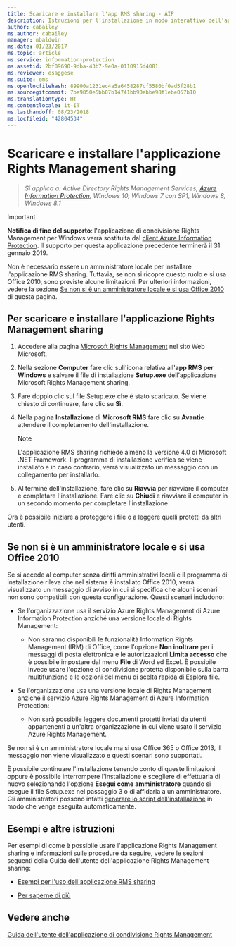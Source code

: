 ```yaml
---
title: Scaricare e installare l'app RMS sharing - AIP
description: Istruzioni per l'installazione in modo interattivo dell'applicazione RMS sharing per Windows, affinché sia possibile condividere documenti in modo sicuro con altri utenti.
author: cabailey
ms.author: cabailey
manager: mbaldwin
ms.date: 01/23/2017
ms.topic: article
ms.service: information-protection
ms.assetid: 2bf09690-9dba-43b7-9e0a-0110915d4081
ms.reviewer: esaggese
ms.suite: ems
ms.openlocfilehash: 89900a1231ec4a5a6458287cf5580bf0ad5f28b1
ms.sourcegitcommit: 7ba9850e5bb07b14741bb90ebbe98f1ebe057b10
ms.translationtype: HT
ms.contentlocale: it-IT
ms.lasthandoff: 08/23/2018
ms.locfileid: "42804534"
---
```

# <a name="download-and-install-the-rights-management-sharing-application"></a>Scaricare e installare l'applicazione Rights Management sharing

>*Si applica a: Active Directory Rights Management Services, [Azure Information Protection](https://azure.microsoft.com/pricing/details/information-protection), Windows 10, Windows 7 con SP1, Windows 8, Windows 8.1*

> [!IMPORTANT]
> **Notifica di fine del supporto**: l'applicazione di condivisione Rights Management per Windows verrà sostituita dal [client Azure Information Protection](aip-client.md). Il supporto per questa applicazione precedente terminerà il 31 gennaio 2019.

Non è necessario essere un amministratore locale per installare l'applicazione RMS sharing. Tuttavia, se non si ricopre questo ruolo e si usa Office 2010, sono previste alcune limitazioni. Per ulteriori informazioni, vedere la sezione [Se non si è un amministratore locale e si usa Office 2010](#if-you-are-not-a-local-administrator-and-use-office-2010) di questa pagina.

## <a name="to-download-and-install-the-rights-management-sharing-application"></a>Per scaricare e installare l'applicazione Rights Management sharing

1.  Accedere alla pagina [Microsoft Rights Management](http://go.microsoft.com/fwlink/?LinkId=303970) nel sito Web Microsoft.

2.  Nella sezione **Computer** fare clic sull'icona relativa all'**app RMS per Windows** e salvare il file di installazione **Setup.exe** dell'applicazione Microsoft Rights Management sharing.

3.  Fare doppio clic sul file Setup.exe che è stato scaricato. Se viene chiesto di continuare, fare clic su **Sì**.

4.  Nella pagina **Installazione di Microsoft RMS** fare clic su **Avanti**e attendere il completamento dell'installazione.

    > [!NOTE]
    > L'applicazione RMS sharing richiede almeno la versione 4.0 di Microsoft .NET Framework. Il programma di installazione verifica se viene installato e in caso contrario, verrà visualizzato un messaggio con un collegamento per installarlo.

5.  Al termine dell'installazione, fare clic su **Riavvia** per riavviare il computer e completare l'installazione. Fare clic su **Chiudi** e riavviare il computer in un secondo momento per completare l'installazione.

Ora è possibile iniziare a proteggere i file o a leggere quelli protetti da altri utenti.

## <a name="if-you-are-not-a-local-administrator-and-use-office-2010"></a>Se non si è un amministratore locale e si usa Office 2010
Se si accede al computer senza diritti amministrativi locali e il programma di installazione rileva che nel sistema è installato Office 2010, verrà visualizzato un messaggio di avviso in cui si specifica che alcuni scenari non sono compatibili con questa configurazione. Questi scenari includono:

-   Se l'organizzazione usa il servizio Azure Rights Management di Azure Information Protection anziché una versione locale di Rights Management:

    -   Non saranno disponibili le funzionalità Information Rights Management (IRM) di Office, come l'opzione **Non inoltrare** per i messaggi di posta elettronica e le autorizzazioni **Limita accesso** che è possibile impostare dal menu **File** di Word ed Excel. È possibile invece usare l'opzione di condivisione protetta disponibile sulla barra multifunzione e le opzioni del menu di scelta rapida di Esplora file.

-   Se l'organizzazione usa una versione locale di Rights Management anziché il servizio Azure Rights Management di Azure Information Protection:

    -   Non sarà possibile leggere documenti protetti inviati da utenti appartenenti a un'altra organizzazione in cui viene usato il servizio Azure Rights Management.

Se non si è un amministratore locale ma si usa Office 365 o Office 2013, il messaggio non viene visualizzato e questi scenari sono supportati.

È possibile continuare l'installazione tenendo conto di queste limitazioni oppure è possibile interrompere l'installazione e scegliere di effettuarla di nuovo selezionando l'opzione **Esegui come amministratore** quando si esegue il file Setup.exe nel passaggio 3 o di affidarla a un amministratore. Gli amministratori possono infatti [generare lo script dell'installazione](sharing-app-admin-guide.md#automatic-deployment-for-the-microsoft-rights-management-sharing-application) in modo che venga eseguita automaticamente.

## <a name="examples-and-other-instructions"></a>Esempi e altre istruzioni
Per esempi di come è possibile usare l'applicazione Rights Management sharing e informazioni sulle procedure da seguire, vedere le sezioni seguenti della Guida dell'utente dell'applicazione Rights Management sharing:

-   [Esempi per l'uso dell'applicazione RMS sharing](sharing-app-user-guide.md#examples-for-using-the-rms-sharing-application)

-   [Per saperne di più](sharing-app-user-guide.md#what-do-you-want-to-do)

## <a name="see-also"></a>Vedere anche
[Guida dell'utente dell'applicazione di condivisione Rights Management](sharing-app-user-guide.md)

